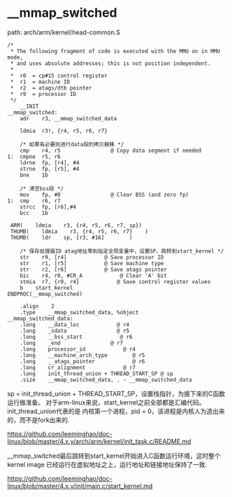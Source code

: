 __mmap_switched
========================================


path: arch/arm/kernel/head-common.S
```
/*
 * The following fragment of code is executed with the MMU on in MMU mode,
 * and uses absolute addresses; this is not position independent.
 *
 *  r0  = cp#15 control register
 *  r1  = machine ID
 *  r2  = atags/dtb pointer
 *  r9  = processor ID
 */
    __INIT
__mmap_switched:
    adr    r3, __mmap_switched_data

    ldmia  r3!, {r4, r5, r6, r7}

    /* 如果有必要则进行data段的拷贝搬移 */
    cmp    r4, r5                @ Copy data segment if needed
1:  cmpne  r5, r6
    ldrne  fp, [r4], #4
    strne  fp, [r5], #4
    bne    1b

    /* 清空bss段 */
    mov    fp, #0                @ Clear BSS (and zero fp)
1:  cmp    r6, r7
    strcc  fp, [r6],#4
    bcc    1b

 ARM(    ldmia    r3, {r4, r5, r6, r7, sp})
 THUMB(    ldmia    r3, {r4, r5, r6, r7}    )
 THUMB(    ldr    sp, [r3, #16]        )

    /* 保存处理器ID atag地址等到指定全局变量中，设置SP，跳转到start_kernel */
    str    r9, [r4]            @ Save processor ID
    str    r1, [r5]            @ Save machine type
    str    r2, [r6]            @ Save atags pointer
    bic    r4, r0, #CR_A            @ Clear 'A' bit
    stmia  r7, {r0, r4}            @ Save control register values
    b    start_kernel
ENDPROC(__mmap_switched)

    .align    2
    .type    __mmap_switched_data, %object
__mmap_switched_data:
    .long    __data_loc            @ r4
    .long    _sdata                @ r5
    .long    __bss_start            @ r6
    .long    _end                @ r7
    .long    processor_id            @ r4
    .long    __machine_arch_type        @ r5
    .long    __atags_pointer            @ r6
    .long    cr_alignment            @ r7
    .long    init_thread_union + THREAD_START_SP @ sp
    .size    __mmap_switched_data, . - __mmap_switched_data
```

sp = init_thread_union + THREAD_START_SP，设置栈指针，为接下来的C函数运行做准备。
对于arm-linux来说，start_kernel之前全部都是汇编代码。init_thread_union代表的是
内核第一个进程，pid = 0，该进程是内核人为造出来的，而不是fork出来的.

https://github.com/leeminghao/doc-linux/blob/master/4.x.y/arch/arm/kernel/init_task.c/README.md

__mmap_switched最后跳转到start_kernel开始进入C函数运行环境，这时整个kernel image
已经运行在虚拟地址之上，运行地址和链接地址保持了一致.

https://github.com/leeminghao/doc-linux/blob/master/4.x.y/init/main.c/start_kernel.md
